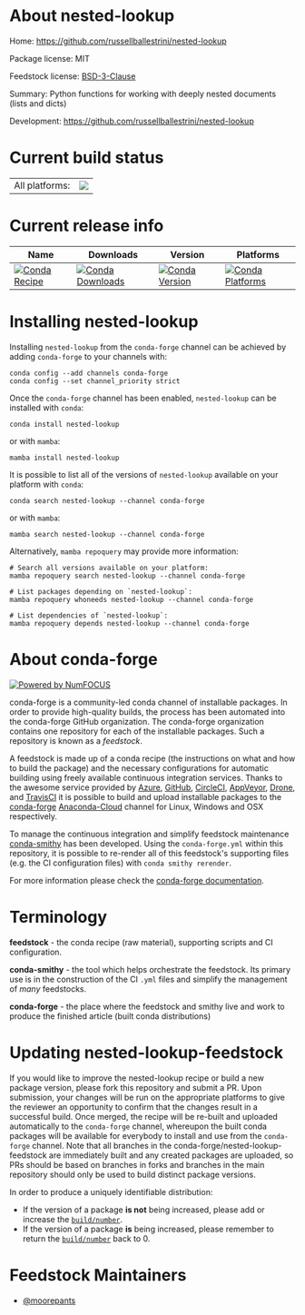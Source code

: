 About nested-lookup
===================

Home: https://github.com/russellballestrini/nested-lookup

Package license: MIT

Feedstock license: [BSD-3-Clause](https://github.com/conda-forge/nested-lookup-feedstock/blob/main/LICENSE.txt)

Summary: Python functions for working with deeply nested documents (lists and dicts)

Development: https://github.com/russellballestrini/nested-lookup

Current build status
====================


<table><tr><td>All platforms:</td>
    <td>
      <a href="https://dev.azure.com/conda-forge/feedstock-builds/_build/latest?definitionId=11834&branchName=main">
        <img src="https://dev.azure.com/conda-forge/feedstock-builds/_apis/build/status/nested-lookup-feedstock?branchName=main">
      </a>
    </td>
  </tr>
</table>

Current release info
====================

| Name | Downloads | Version | Platforms |
| --- | --- | --- | --- |
| [![Conda Recipe](https://img.shields.io/badge/recipe-nested--lookup-green.svg)](https://anaconda.org/conda-forge/nested-lookup) | [![Conda Downloads](https://img.shields.io/conda/dn/conda-forge/nested-lookup.svg)](https://anaconda.org/conda-forge/nested-lookup) | [![Conda Version](https://img.shields.io/conda/vn/conda-forge/nested-lookup.svg)](https://anaconda.org/conda-forge/nested-lookup) | [![Conda Platforms](https://img.shields.io/conda/pn/conda-forge/nested-lookup.svg)](https://anaconda.org/conda-forge/nested-lookup) |

Installing nested-lookup
========================

Installing `nested-lookup` from the `conda-forge` channel can be achieved by adding `conda-forge` to your channels with:

```
conda config --add channels conda-forge
conda config --set channel_priority strict
```

Once the `conda-forge` channel has been enabled, `nested-lookup` can be installed with `conda`:

```
conda install nested-lookup
```

or with `mamba`:

```
mamba install nested-lookup
```

It is possible to list all of the versions of `nested-lookup` available on your platform with `conda`:

```
conda search nested-lookup --channel conda-forge
```

or with `mamba`:

```
mamba search nested-lookup --channel conda-forge
```

Alternatively, `mamba repoquery` may provide more information:

```
# Search all versions available on your platform:
mamba repoquery search nested-lookup --channel conda-forge

# List packages depending on `nested-lookup`:
mamba repoquery whoneeds nested-lookup --channel conda-forge

# List dependencies of `nested-lookup`:
mamba repoquery depends nested-lookup --channel conda-forge
```


About conda-forge
=================

[![Powered by
NumFOCUS](https://img.shields.io/badge/powered%20by-NumFOCUS-orange.svg?style=flat&colorA=E1523D&colorB=007D8A)](https://numfocus.org)

conda-forge is a community-led conda channel of installable packages.
In order to provide high-quality builds, the process has been automated into the
conda-forge GitHub organization. The conda-forge organization contains one repository
for each of the installable packages. Such a repository is known as a *feedstock*.

A feedstock is made up of a conda recipe (the instructions on what and how to build
the package) and the necessary configurations for automatic building using freely
available continuous integration services. Thanks to the awesome service provided by
[Azure](https://azure.microsoft.com/en-us/services/devops/), [GitHub](https://github.com/),
[CircleCI](https://circleci.com/), [AppVeyor](https://www.appveyor.com/),
[Drone](https://cloud.drone.io/welcome), and [TravisCI](https://travis-ci.com/)
it is possible to build and upload installable packages to the
[conda-forge](https://anaconda.org/conda-forge) [Anaconda-Cloud](https://anaconda.org/)
channel for Linux, Windows and OSX respectively.

To manage the continuous integration and simplify feedstock maintenance
[conda-smithy](https://github.com/conda-forge/conda-smithy) has been developed.
Using the ``conda-forge.yml`` within this repository, it is possible to re-render all of
this feedstock's supporting files (e.g. the CI configuration files) with ``conda smithy rerender``.

For more information please check the [conda-forge documentation](https://conda-forge.org/docs/).

Terminology
===========

**feedstock** - the conda recipe (raw material), supporting scripts and CI configuration.

**conda-smithy** - the tool which helps orchestrate the feedstock.
                   Its primary use is in the construction of the CI ``.yml`` files
                   and simplify the management of *many* feedstocks.

**conda-forge** - the place where the feedstock and smithy live and work to
                  produce the finished article (built conda distributions)


Updating nested-lookup-feedstock
================================

If you would like to improve the nested-lookup recipe or build a new
package version, please fork this repository and submit a PR. Upon submission,
your changes will be run on the appropriate platforms to give the reviewer an
opportunity to confirm that the changes result in a successful build. Once
merged, the recipe will be re-built and uploaded automatically to the
`conda-forge` channel, whereupon the built conda packages will be available for
everybody to install and use from the `conda-forge` channel.
Note that all branches in the conda-forge/nested-lookup-feedstock are
immediately built and any created packages are uploaded, so PRs should be based
on branches in forks and branches in the main repository should only be used to
build distinct package versions.

In order to produce a uniquely identifiable distribution:
 * If the version of a package **is not** being increased, please add or increase
   the [``build/number``](https://docs.conda.io/projects/conda-build/en/latest/resources/define-metadata.html#build-number-and-string).
 * If the version of a package **is** being increased, please remember to return
   the [``build/number``](https://docs.conda.io/projects/conda-build/en/latest/resources/define-metadata.html#build-number-and-string)
   back to 0.

Feedstock Maintainers
=====================

* [@moorepants](https://github.com/moorepants/)

